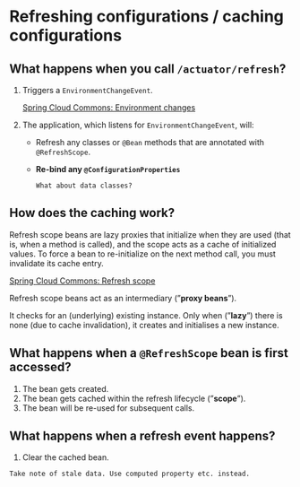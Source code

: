# Refreshing configurations / caching configurations

## What happens when you call `/actuator/refresh`?

1. Triggers a `EnvironmentChangeEvent`.
    
    [Spring Cloud Commons: Environment changes](https://docs.spring.io/spring-cloud-commons/reference/spring-cloud-commons/application-context-services.html#environment-changes)
    
2. The application, which listens for `EnvironmentChangeEvent`, will:
    - Refresh any classes or `@Bean` methods that are annotated with `@RefreshScope`.
    - **Re-bind any `@ConfigurationProperties`**
        
      ~~~admonish question
      What about data classes?
      ~~~
        
## How does the caching work?

Refresh scope beans are lazy proxies that initialize when they are used (that is, when a method is called), and the scope acts as a cache of initialized values. To force a bean to re-initialize on the next method call, you must invalidate its cache entry. 

[Spring Cloud Commons: Refresh scope](https://docs.spring.io/spring-cloud-commons/reference/spring-cloud-commons/application-context-services.html#refresh-scope)

Refresh scope beans act as an intermediary (”**proxy beans**”).

It checks for an (underlying) existing instance. Only when (”**lazy**”) there is none (due to cache invalidation), it creates and initialises a new instance.

## What happens when a `@RefreshScope` bean is first accessed?

1. The bean gets created.
2. The bean gets cached within the refresh lifecycle (”**scope**”).
3. The bean will be re-used for subsequent calls.

## What happens when a refresh event happens?

1. Clear the cached bean.

~~~admonish warning
Take note of stale data. Use computed property etc. instead.
~~~
